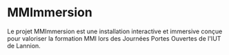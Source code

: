# MMImmersion
Le projet MMImmersion est une installation interactive et immersive conçue pour valoriser la formation MMI lors des Journées Portes Ouvertes de l'IUT de Lannion.

